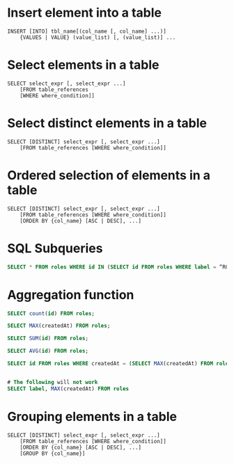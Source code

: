 # Insert element into a table

```BAKUS NAUR
INSERT [INTO] tbl_name[(col_name [, col_name] ...)]
    {VALUES | VALUE} (value_list) [, (value_list)] ...
```

# Select elements in a table

```BAKUS NAUR
SELECT select_expr [, select_expr ...]
    [FROM table_references
    [WHERE where_condition]]
```

# Select distinct elements in a table

```BAKUS NAUR
SELECT [DISTINCT] select_expr [, select_expr ...]
    [FROM table_references [WHERE where_condition]]
```

# Ordered selection of elements in a table

```BAKUS NAUR
SELECT [DISTINCT] select_expr [, select_expr ...]
    [FROM table_references [WHERE where_condition]]
    [ORDER BY {col_name} [ASC | DESC], ...]
```

# SQL Subqueries

```SQL
SELECT * FROM roles WHERE id IN (SELECT id FROM roles WHERE label = “ROLE_USER”);
```

# Aggregation function

```SQL
SELECT count(id) FROM roles;

SELECT MAX(createdAt) FROM roles;

SELECT SUM(id) FROM roles;

SELECT AVG(id) FROM roles;

SELECT id FROM roles WHERE createdAt = (SELECT MAX(createdAt) FROM roles);


# The following will not work
SELECT label, MAX(createdAt) FROM roles
```

# Grouping elements in a table

```BAKUS NAUR
SELECT [DISTINCT] select_expr [, select_expr ...]
    [FROM table_references [WHERE where_condition]]
    [ORDER BY {col_name} [ASC | DESC], ...]
    [GROUP BY {col_name}]
```

